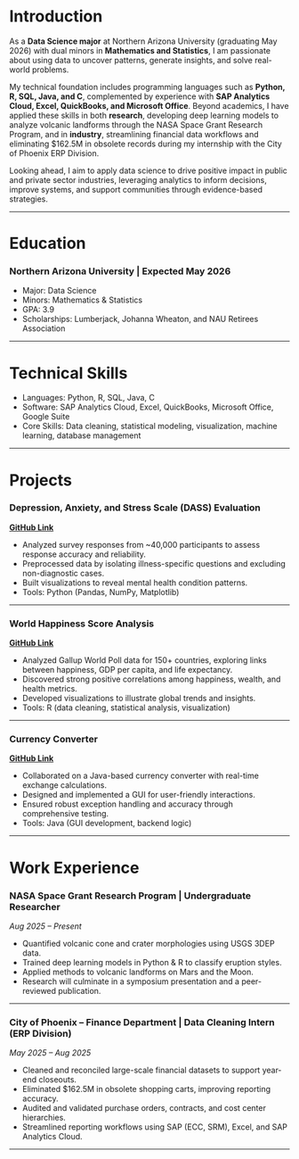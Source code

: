 # Introduction  

As a **Data Science major** at Northern Arizona University (graduating May 2026) with dual minors in **Mathematics and Statistics**, I am passionate about using data to uncover patterns, generate insights, and solve real-world problems.  

My technical foundation includes programming languages such as **Python, R, SQL, Java, and C**, complemented by experience with **SAP Analytics Cloud, Excel, QuickBooks, and Microsoft Office**. Beyond academics, I have applied these skills in both **research**, developing deep learning models to analyze volcanic landforms through the NASA Space Grant Research Program, and in **industry**, streamlining financial data workflows and eliminating $162.5M in obsolete records during my internship with the City of Phoenix ERP Division.  

Looking ahead, I aim to apply data science to drive positive impact in public and private sector industries, leveraging analytics to inform decisions, improve systems, and support communities through evidence-based strategies.  

---

# Education  
### Northern Arizona University | Expected May 2026  
- Major: Data Science  
- Minors: Mathematics & Statistics  
- GPA: 3.9  
- Scholarships: Lumberjack, Johanna Wheaton, and NAU Retirees Association  

---

# Technical Skills  
- Languages: Python, R, SQL, Java, C  
- Software: SAP Analytics Cloud, Excel, QuickBooks, Microsoft Office, Google Suite  
- Core Skills: Data cleaning, statistical modeling, visualization, machine learning, database management  

---

# Projects  

### Depression, Anxiety, and Stress Scale (DASS) Evaluation  
**[GitHub Link](https://github.com/aschrameck/DASS)**  
- Analyzed survey responses from ~40,000 participants to assess response accuracy and reliability.  
- Preprocessed data by isolating illness-specific questions and excluding non-diagnostic cases.  
- Built visualizations to reveal mental health condition patterns.  
- Tools: Python (Pandas, NumPy, Matplotlib)  

---

### World Happiness Score Analysis  
**[GitHub Link](https://github.com/aschrameck/World-Happiness-Scores)**  
- Analyzed Gallup World Poll data for 150+ countries, exploring links between happiness, GDP per capita, and life expectancy.  
- Discovered strong positive correlations among happiness, wealth, and health metrics.  
- Developed visualizations to illustrate global trends and insights.  
- Tools: R (data cleaning, statistical analysis, visualization)  

---

### Currency Converter  
**[GitHub Link](https://github.com/aschrameck/Currency-Converter)**  
- Collaborated on a Java-based currency converter with real-time exchange calculations.  
- Designed and implemented a GUI for user-friendly interactions.  
- Ensured robust exception handling and accuracy through comprehensive testing.  
- Tools: Java (GUI development, backend logic)  

---

# Work Experience  

### NASA Space Grant Research Program | Undergraduate Researcher  
*Aug 2025 – Present*  
- Quantified volcanic cone and crater morphologies using USGS 3DEP data.  
- Trained deep learning models in Python & R to classify eruption styles.  
- Applied methods to volcanic landforms on Mars and the Moon.  
- Research will culminate in a symposium presentation and a peer-reviewed publication.  

---

### City of Phoenix – Finance Department | Data Cleaning Intern (ERP Division)  
*May 2025 – Aug 2025*  
- Cleaned and reconciled large-scale financial datasets to support year-end closeouts.  
- Eliminated $162.5M in obsolete shopping carts, improving reporting accuracy.  
- Audited and validated purchase orders, contracts, and cost center hierarchies.  
- Streamlined reporting workflows using SAP (ECC, SRM), Excel, and SAP Analytics Cloud.  

---
